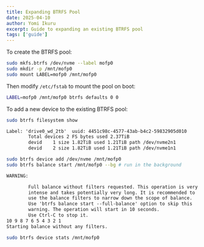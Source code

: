 ```yaml
---
title: Expanding BTRFS Pool
date: 2025-04-10
author: Yomi Ikuru
excerpt: Guide to expanding an existing BTRFS pool
tags: ['guide']
---
```


To create the BTRFS pool:

```bash
sudo mkfs.btrfs /dev/nvme --label mofp0
sudo mkdir -p /mnt/mofp0
sudo mount LABEL=mofp0 /mnt/mofp0
```

Then modify `/etc/fstab` to mount the pool on boot:

```bash
LABEL=mofp0 /mnt/mofp0 btrfs defaults 0 0
```

To add a new device to the existing BTRFS pool:

```bash
sudo btrfs filesystem show
```

```txt
Label: 'drive0_wd_2tb'  uuid: 4451c98c-4577-43ab-b4c2-59832905d010
        Total devices 2 FS bytes used 2.37TiB
        devid    1 size 1.82TiB used 1.21TiB path /dev/nvme2n1
        devid    2 size 1.82TiB used 1.21TiB path /dev/nvme1n1
```

```bash
sudo btrfs device add /dev/nvme /mnt/mofp0
sudo btrfs balance start /mnt/mofp0 --bg # run in the background
```

```txt
WARNING:

        Full balance without filters requested. This operation is very
        intense and takes potentially very long. It is recommended to
        use the balance filters to narrow down the scope of balance.
        Use 'btrfs balance start --full-balance' option to skip this
        warning. The operation will start in 10 seconds.
        Use Ctrl-C to stop it.
10 9 8 7 6 5 4 3 2 1
Starting balance without any filters.
```

```bash
sudo btrfs device stats /mnt/mofp0
```
